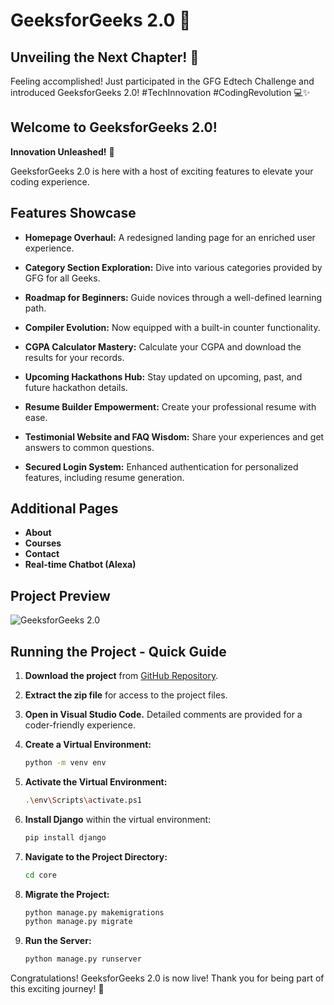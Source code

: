# GeeksforGeeks 2.0 🚀

## Unveiling the Next Chapter! 🌟
Feeling accomplished! Just participated in the GFG Edtech Challenge and introduced GeeksforGeeks 2.0! #TechInnovation #CodingRevolution 💻✨

## Welcome to GeeksforGeeks 2.0!

**Innovation Unleashed!** 🌟

GeeksforGeeks 2.0 is here with a host of exciting features to elevate your coding experience.

## Features Showcase

- **Homepage Overhaul:** A redesigned landing page for an enriched user experience.
  
- **Category Section Exploration:** Dive into various categories provided by GFG for all Geeks.
  
- **Roadmap for Beginners:** Guide novices through a well-defined learning path.
  
- **Compiler Evolution:** Now equipped with a built-in counter functionality.
  
- **CGPA Calculator Mastery:** Calculate your CGPA and download the results for your records.
  
- **Upcoming Hackathons Hub:** Stay updated on upcoming, past, and future hackathon details.
  
- **Resume Builder Empowerment:** Create your professional resume with ease.
  
- **Testimonial Website and FAQ Wisdom:** Share your experiences and get answers to common questions.
  
- **Secured Login System:** Enhanced authentication for personalized features, including resume generation.

## Additional Pages

- **About**
- **Courses**
- **Contact**
- **Real-time Chatbot (Alexa)**

## Project Preview

![GeeksforGeeks 2.0](https://github.com/sourabhsahu33/GeeksforGeeks_2.0/assets/104298270/a8165ce6-b831-413d-9f80-14ce937891e4)

## Running the Project - Quick Guide

1. **Download the project** from [GitHub Repository](https://github.com/sourabhsahu33/GeeksforGeeks_2.0).

2. **Extract the zip file** for access to the project files.

3. **Open in Visual Studio Code.** Detailed comments are provided for a coder-friendly experience.

4. **Create a Virtual Environment:**

    ```bash
    python -m venv env
    ```

5. **Activate the Virtual Environment:**

    ```bash
    .\env\Scripts\activate.ps1
    ```

6. **Install Django** within the virtual environment:

    ```bash
    pip install django
    ```

7. **Navigate to the Project Directory:**

    ```bash
    cd core
    ```

8. **Migrate the Project:**

    ```bash
    python manage.py makemigrations
    python manage.py migrate
    ```

9. **Run the Server:**

    ```bash
    python manage.py runserver
    ```

Congratulations! GeeksforGeeks 2.0 is now live! Thank you for being part of this exciting journey! 🙌
